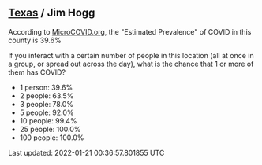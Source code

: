 
## [Texas](/united-states/texas) / Jim Hogg

According to [MicroCOVID.org](http://microcovid.org),
the "Estimated Prevalence" of COVID in this county is 39.6%

If you interact with a certain number of people in this location
(all at once in a group, or spread out across the day), what is the chance that
1 or more of them has COVID?

- 1 person: 39.6%
- 2 people: 63.5%
- 3 people: 78.0%
- 5 people: 92.0%
- 10 people: 99.4%
- 25 people: 100.0%
- 100 people: 100.0%

Last updated: 2022-01-21 00:36:57.801855 UTC
